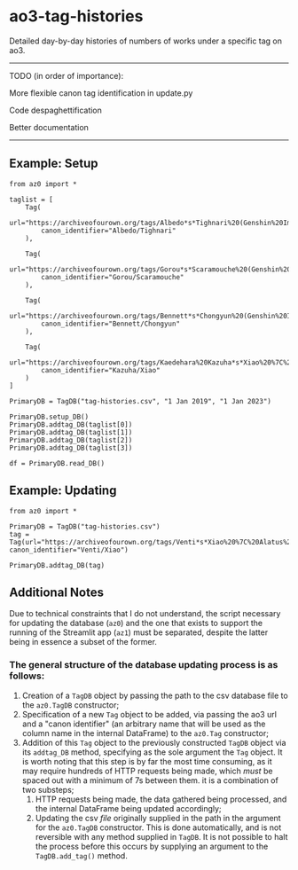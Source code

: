 # ao3-tag-histories
Detailed day-by-day histories of numbers of works under a specific tag on ao3.

---

TODO (in order of importance):

More flexible canon tag identification in update.py

Code despaghettification

Better documentation

---
## Example: Setup

```
from az0 import *

taglist = [
    Tag(
        url="https://archiveofourown.org/tags/Albedo*s*Tighnari%20(Genshin%20Impact)/works", 
        canon_identifier="Albedo/Tighnari"
    ),
    
    Tag(
        url="https://archiveofourown.org/tags/Gorou*s*Scaramouche%20(Genshin%20Impact)/works",
        canon_identifier="Gorou/Scaramouche"
    ),
    
    Tag(
        url="https://archiveofourown.org/tags/Bennett*s*Chongyun%20(Genshin%20Impact)/works",
        canon_identifier="Bennett/Chongyun"
    ),
    
    Tag(
        url="https://archiveofourown.org/tags/Kaedehara%20Kazuha*s*Xiao%20%7C%20Alatus/works",
        canon_identifier="Kazuha/Xiao"
    )
]

PrimaryDB = TagDB("tag-histories.csv", "1 Jan 2019", "1 Jan 2023")

PrimaryDB.setup_DB()
PrimaryDB.addtag_DB(taglist[0])
PrimaryDB.addtag_DB(taglist[1])
PrimaryDB.addtag_DB(taglist[2])
PrimaryDB.addtag_DB(taglist[3])

df = PrimaryDB.read_DB()
```

## Example: Updating

```
from az0 import *

PrimaryDB = TagDB("tag-histories.csv")
tag = Tag(url="https://archiveofourown.org/tags/Venti*s*Xiao%20%7C%20Alatus%20(Genshin%20Impact)/works", canon_identifier="Venti/Xiao")

PrimaryDB.addtag_DB(tag)
```

## Additional Notes

Due to technical constraints that I do not understand, the script necessary for updating the database (`az0`) and the one that exists to support the running of the Streamlit app (`az1`) must be separated, despite the latter being in essence a subset of the former. 

### The general structure of the database updating process is as follows:

1. Creation of a `TagDB` object by passing the path to the csv database file to the `az0.TagDB` constructor;
1. Specification of a new `Tag` object to be added, via passing the ao3 url and a "canon identifier" (an arbitrary name that will be used as the column name in the internal DataFrame) to the `az0.Tag` constructor;
1. Addition of this `Tag` object to the previously constructed `TagDB` object via its `addtag_DB` method, specifying as the sole argument the `Tag` object. It is worth noting that this step is by far the most time consuming, as it may require hundreds of HTTP requests being made, which *must* be spaced out with a minimum of 7s between them. it is a combination of two substeps;
    1. HTTP requests being made, the data gathered being processed, and the internal DataFrame being updated accordingly;
    1. Updating the csv *file* originally supplied in the path in the argument for the `az0.TagDB` constructor. This is done automatically, and is not reversible with any method supplied in `TagDB`. It is not possible to halt the process before this occurs by supplying an argument to the `TagDB.add_tag()` method.

